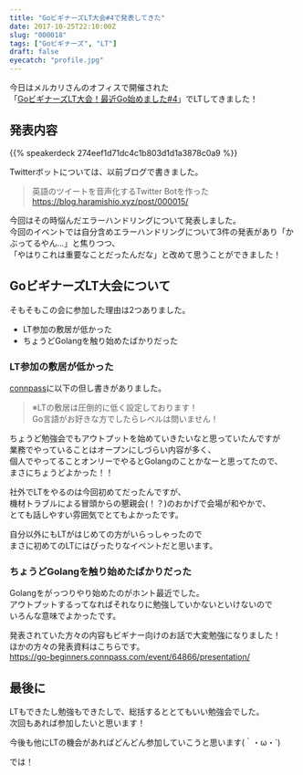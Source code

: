 ```yaml
---
title: "GoビギナーズLT大会#4で発表してきた"
date: 2017-10-25T22:10:00Z
slug: "000018"
tags: ["Goビギナーズ", "LT"]
draft: false
eyecatch: "profile.jpg"
---
```

今日はメルカリさんのオフィスで開催された  
「[GoビギナーズLT大会！最近Go始めました#4](https://go-beginners.connpass.com/event/64866/)」でLTしてきました！

## 発表内容
{{% speakerdeck 274eef1d71dc4c1b803d1d1a3878c0a9 %}}  

Twitterボットについては、以前ブログで書きました。

>英語のツイートを音声化するTwitter Botを作った  
>https://blog.haramishio.xyz/post/000015/

今回はその時悩んだエラーハンドリングについて発表しました。  
今回のイベントでは自分含めエラーハンドリングについて3件の発表があり「かぶってるやん…」と焦りつつ、  
「やはりこれは重要なことだったんだな」と改めて思うことができました！

## GoビギナーズLT大会について
そもそもこの会に参加した理由は2つありました。

* LT参加の敷居が低かった
* ちょうどGolangを触り始めたばかりだった

### LT参加の敷居が低かった
[connpass](https://go-beginners.connpass.com/event/64866/)に以下の但し書きがありました。  

>※LTの敷居は圧倒的に低く設定しております！  
>Go言語がお好きな方でしたらレベルは問いません！

ちょうど勉強会でもアウトプットを始めていきたいなと思っていたんですが  
業務でやっていることはオープンにしづらい内容が多く、  
個人でやってることオンリーでやるとGolangのことかなーと思ってたので、  
まさにちょうどよかった！！  

社外でLTをやるのは今回初めてだったんですが、  
機材トラブルによる冒頭からの懇親会(！？)のおかげで会場が和やかで、  
とても話しやすい雰囲気でとてもよかったです。  

自分以外にもLTがはじめての方がいらっしゃったので  
まさに初めてのLTにはぴったりなイベントだと思います。  

### ちょうどGolangを触り始めたばかりだった
Golangをがっつりやり始めたのがホント最近でした。  
アウトプットするってなればそれなりに勉強していかないといけないので  
いろんな意味でよかったです。  

発表されていた方々の内容もビギナー向けのお話で大変勉強になりました！  
ほかの方々の発表資料はこちらです。  
<https://go-beginners.connpass.com/event/64866/presentation/>

## 最後に
LTもできたし勉強もできたしで、総括するととてもいい勉強会でした。  
次回もあれば参加したいと思います！  

今後も他にLTの機会があればどんどん参加していこうと思います(｀・ω・´)

では！